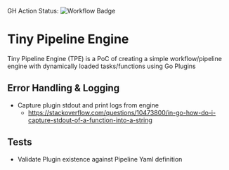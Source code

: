 GH Action Status: ![Workflow Badge](https://github.com/tacf/tiny-pipeline-engine/actions/workflows/tpe_lint_build.yaml/badge.svg)
# Tiny Pipeline Engine

Tiny Pipeline Engine (TPE) is a PoC of creating a simple workflow/pipeline engine with dynamically loaded tasks/functions using Go Plugins

## Error Handling & Logging

- Capture plugin stdout and print logs from engine
    - https://stackoverflow.com/questions/10473800/in-go-how-do-i-capture-stdout-of-a-function-into-a-string


## Tests

- Validate Plugin existence against Pipeline Yaml definition

